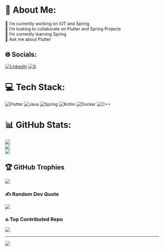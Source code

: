 # 💫 About Me:
🔭 I’m currently working on IOT and Spring<br>👯 I’m looking to collaborate on Flutter and Spring Projects<br>🌱 I’m currently learning Spring<br>💬 Ask me about Flutter<br>


## 🌐 Socials:
[![LinkedIn](https://img.shields.io/badge/LinkedIn-%230077B5.svg?logo=linkedin&logoColor=white)](https://www.linkedin.com/in/jhalak-upadhyay-95447922b/) [![X](https://img.shields.io/badge/X-black.svg?logo=X&logoColor=white)](https://x.com/https://twitter.com/Jhalak5Upadhyay) 

# 💻 Tech Stack:
![Flutter](https://img.shields.io/badge/Flutter-%2302569B.svg?style=for-the-badge&logo=Flutter&logoColor=white) ![Java](https://img.shields.io/badge/java-%23ED8B00.svg?style=for-the-badge&logo=openjdk&logoColor=white) ![Spring](https://img.shields.io/badge/spring-%236DB33F.svg?style=for-the-badge&logo=spring&logoColor=white) ![Kotlin](https://img.shields.io/badge/kotlin-%237F52FF.svg?style=for-the-badge&logo=kotlin&logoColor=white) ![Docker](https://img.shields.io/badge/docker-%230db7ed.svg?style=for-the-badge&logo=docker&logoColor=white) ![C++](https://img.shields.io/badge/c++-%2300599C.svg?style=for-the-badge&logo=c%2B%2B&logoColor=white)
# 📊 GitHub Stats:
![](https://github-readme-stats.vercel.app/api?username=Jhalakupadhyay&theme=jolly&hide_border=false&include_all_commits=true&count_private=true)<br/>
![](https://github-readme-streak-stats.herokuapp.com/?user=Jhalakupadhyay&theme=jolly&hide_border=false)<br/>
![](https://github-readme-stats.vercel.app/api/top-langs/?username=Jhalakupadhyay&theme=jolly&hide_border=false&include_all_commits=true&count_private=true&layout=compact)

## 🏆 GitHub Trophies
![](https://github-profile-trophy.vercel.app/?username=Jhalakupadhyay&theme=gruvbox&no-frame=false&no-bg=false&margin-w=4)

### ✍️ Random Dev Quote
![](https://quotes-github-readme.vercel.app/api?type=horizontal&theme=tokyonight)

### 🔝 Top Contributed Repo
![](https://github-contributor-stats.vercel.app/api?username=Jhalakupadhyay&limit=5&theme=dark&combine_all_yearly_contributions=true)

---
[![](https://visitcount.itsvg.in/api?id=Jhalakupadhyay&icon=6&color=9)](https://visitcount.itsvg.in)

<!-- Proudly created with GPRM ( https://gprm.itsvg.in ) -->

